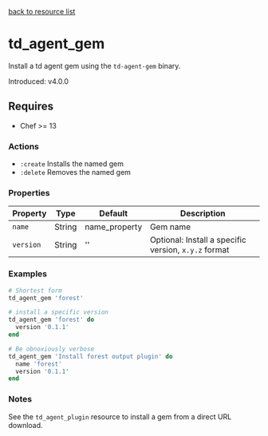 [back to resource list](https://github.com/treasure-data/chef-td-agent#resources)

# td_agent_gem

Install a td agent gem using the `td-agent-gem` binary.

Introduced: v4.0.0

## Requires

- Chef >= 13

### Actions

- `:create` Installs the named gem
- `:delete` Removes the named gem

### Properties

| Property | Type | Default | Description |
|----------|------|---------|-------------|
| `name` | String | name_property | Gem name |
| `version` | String | '' | Optional: Install a specific version, `x.y.z` format |

### Examples

```ruby
# Shortest form
td_agent_gem 'forest'

# install a specific version
td_agent_gem 'forest' do
  version '0.1.1'
end

# Be obnoxiously verbose
td_agent_gem 'Install forest output plugin' do
  name 'forest'
  version '0.1.1'
end
```

### Notes

See the `td_agent_plugin` resource to install a gem from a direct URL download.
